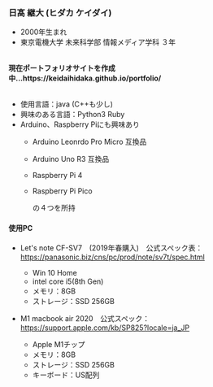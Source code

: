 <h3>日髙 継大 (ヒダカ ケイダイ)</h3>


- 2000年生まれ
- 東京電機大学 未来科学部 情報メディア学科 ３年
<br>
<strong>現在ポートフォリオサイトを作成中...https://keidaihidaka.github.io/portfolio/</strong>
<br>
<br>

- 使用言語：java (C++も少し)
- 興味のある言語：Python3 Ruby
- Arduino、Raspberry Piにも興味あり
  - Arduino Leonrdo Pro Micro 互換品
  - Arduino Uno R3 互換品
  - Raspberry Pi 4
  - Raspberry Pi Pico
 
 
    の４つを所持<br>
<h4>使用PC</h4>


- Let's note CF-SV7　(2019年春購入)　公式スペック表：https://panasonic.biz/cns/pc/prod/note/sv7t/spec.html
  - Win 10 Home
  - intel core i5(8th Gen)
  - メモリ：8GB
  - ストレージ：SSD 256GB

- M1 macbook air 2020　公式スペック：https://support.apple.com/kb/SP825?locale=ja_JP
  - Apple M1チップ
  - メモリ：8GB
  - ストレージ：SSD 256GB
  - キーボード：US配列
  




<!---
KeidaiHidaka/KeidaiHidaka is a ✨ special ✨ repository because its `README.md` (this file) appears on your GitHub profile.
You can click the Preview link to take a look at your changes.
--->
